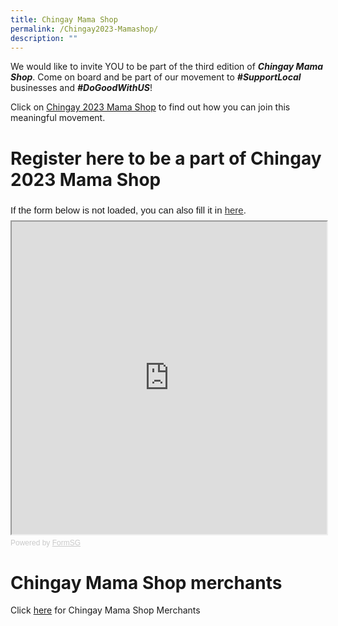 ```yaml
---
title: Chingay Mama Shop
permalink: /Chingay2023-Mamashop/
description: ""
---
```

We would like to invite YOU to be part of the third edition of ***Chingay Mama Shop***. Come on board and be part of our movement to ***#SupportLocal*** businesses and ***#DoGoodWithUS***!

Click on [Chingay 2023 Mama Shop](/files/whats-on/Invite%20to%20Chingay%202023%20Mama%20Shop.pdf) to find out how you can join this meaningful movement.  


# Register here to be a part of Chingay 2023 Mama Shop

<div style="font-family:Sans-Serif;font-size:15px;color:#000;opacity:0.9;padding-top:5px;padding-bottom:8px">If the form below is not loaded, you can also fill it in <a href="https://form.gov.sg/637f18c041fdcf00129462eb/">here</a>.</div>


<!-- Change the width and height values to suit you best -->
<iframe id="iframe" src="https://form.gov.sg/637f18c041fdcf00129462eb" style="width:100%;height:500px"></iframe>

<div style="font-family:Sans-Serif;font-size:12px;color:#999;opacity:0.5;padding-top:5px">Powered by <a href="https://form.gov.sg/" style="color: #999">FormSG</a></div>

# Chingay Mama Shop merchants
<div>Click <a target="_blank" href="https://www.chingay.gov.sg/chingaymamashop/">here</a> for Chingay Mama Shop Merchants